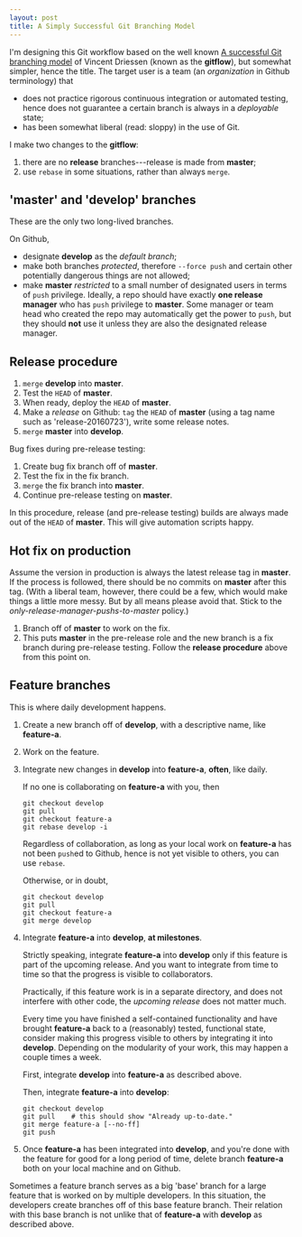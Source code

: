 ```yaml
---
layout: post
title: A Simply Successful Git Branching Model
---
```


I'm designing this Git workflow based on the well known
[A successful Git branching model](http://nvie.com/posts/a-successful-git-branching-model/) of Vincent Driessen (known as the **gitflow**), but somewhat simpler, hence the title. The target user is a team (an *organization* in Github terminology) that

- does not practice rigorous continuous integration or automated testing, hence does not guarantee a certain branch is always in a *deployable* state;
- has been somewhat liberal (read: sloppy) in the use of Git.

I make two changes to the **gitflow**:

1. there are no **release** branches---release is made from **master**;
2. use `rebase` in some situations, rather than always `merge`.

## 'master' and 'develop' branches

These are the only two long-lived branches.

On Github,

- designate **develop** as the *default branch*;
- make both branches *protected*, therefore `--force push` and certain other potentially dangerous things are not allowed;
- make **master** *restricted* to a small number of designated users in terms of `push` privilege. Ideally, a repo should have exactly **one release manager** who has `push` privilege to **master**. Some manager or team head who created the repo may automatically get the power to `push`, but they should **not** use it unless they are also the designated release manager.

## Release procedure

1. `merge` **develop** into **master**.
2. Test the `HEAD` of **master**.
3. When ready, deploy the `HEAD` of **master**.
4. Make a *release* on Github: `tag` the `HEAD` of **master** (using a tag name such as 'release-20160723'), write some release notes.
5. `merge` **master** into **develop**.

Bug fixes during pre-release testing:

1. Create bug fix branch off of **master**.
2. Test the fix in the fix branch.
3. `merge` the fix branch into **master**.
4. Continue pre-release testing on **master**.

In this procedure, release (and pre-release testing) builds are always made out of the `HEAD` of **master**. This will give automation scripts happy.

## Hot fix on production

Assume the version in production is always the latest release tag in **master**. If the process is followed, there should be no commits on **master** after this tag. (With a liberal team, however, there could be a few, which would make things a little more messy. But by all means please avoid that. Stick to the *only-release-manager-pushs-to-master* policy.)

1. Branch off of **master** to work on the fix.
2. This puts **master** in the pre-release role and the new branch is a fix branch during pre-release testing. Follow the **release procedure** above from this point on.

## Feature branches

This is where daily development happens.

1. Create a new branch off of **develop**, with a descriptive name, like **feature-a**.
2. Work on the feature.
3. Integrate new changes in **develop** into **feature-a**, **often**, like daily.

   If no one is collaborating on **feature-a** with you, then 

   ```
   git checkout develop
   git pull
   git checkout feature-a
   git rebase develop -i
   ```

   Regardless of collaboration, as long as your local work on **feature-a** has not been `push`ed to Github, hence is not yet visible to others, you can use `rebase`.

   Otherwise, or in doubt,

   ```
   git checkout develop
   git pull
   git checkout feature-a
   git merge develop
   ```

4. Integrate **feature-a** into **develop**, **at milestones**.

   Strictly speaking, integrate **feature-a** into **develop** only if this feature is part of the upcoming release. And you want to integrate from time to time so that the progress is visible to collaborators.

   Practically, if this feature work is in a separate directory, and does not interfere with other code, the *upcoming release* does not matter much.

   Every time you have finished a self-contained functionality and have brought **feature-a** back to a (reasonably) tested, functional state, consider making this progress visible to others by integrating it into **develop**. Depending on the modularity of your work, this may happen a couple times a week.

   First, integrate **develop** into **feature-a** as described above.

   Then, integrate **feature-a** into **develop**:

   ```
   git checkout develop
   git pull    # this should show "Already up-to-date."
   git merge feature-a [--no-ff]
   git push
   ```

5. Once **feature-a** has been integrated into **develop**, and you're done with the feature for good for a long period of time, delete branch **feature-a** both on your local machine and on Github.

Sometimes a feature branch serves as a big 'base' branch for a large feature that is worked on by multiple developers. In this situation, the developers create branches off of this base feature branch. Their relation with this base branch is not unlike that of **feature-a** with **develop** as described above.




